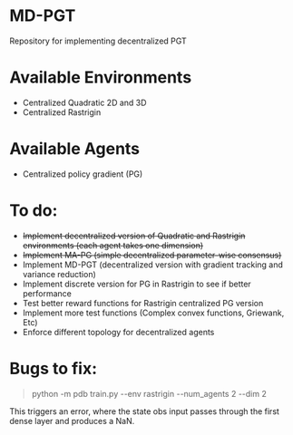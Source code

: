 # MD-PGT
Repository for implementing decentralized PGT

# Available Environments
- Centralized Quadratic 2D and 3D
- Centralized Rastrigin

# Available Agents
- Centralized policy gradient (PG)

# To do:
- ~~Implement decentralized version of Quadratic and Rastrigin environments (each agent takes one dimension)~~
- ~~Implement MA-PG (simple decentralized parameter-wise consensus)~~
- Implement MD-PGT (decentralized version with gradient tracking and variance reduction)
- Implement discrete version for PG in Rastrigin to see if better performance
- Test better reward functions for Rastrigin centralized PG version
- Implement more test functions (Complex convex functions, Griewank, Etc)
- Enforce different topology for decentralized agents

# Bugs to fix:
> python -m pdb train.py --env rastrigin --num_agents 2 --dim 2

This triggers an error, where the state obs input passes through the first dense layer and produces a NaN.
